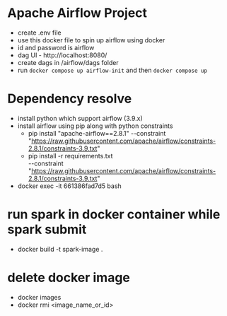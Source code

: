 # Apache Airflow Project

- create .env file
- use this docker file to spin up airflow using docker
- id and password is airflow
- dag UI - http://localhost:8080/
- create dags in /airflow/dags folder
- run `docker compose up airflow-init` and then `docker compose up`

# Dependency resolve
- install python which support airflow (3.9.x)
- install airflow using pip along with python constraints
    - pip install "apache-airflow==2.8.1" --constraint "https://raw.githubusercontent.com/apache/airflow/constraints-2.8.1/constraints-3.9.txt"
    - pip install -r requirements.txt \
      --constraint "https://raw.githubusercontent.com/apache/airflow/constraints-2.8.1/constraints-3.9.txt"
- docker exec -it 661386fad7d5 bash

# run spark in docker container while spark submit
- docker build -t spark-image .
# delete docker image
- docker images
- docker rmi <image_name_or_id>

